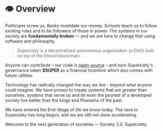 # 👁 Overview

Politicians screw us. Banks invalidate our money. Schools teach us to follow existing rules and to be followers of those in power.
The systems in our society are **fundamentally broken** — and we are here to change that using software and philosophy.

> Superciety is a decentralized autonomous organization (a DAO) built on top of the Elrond blockchain.

Anyone can contribute – our code is [open-source](https://github.com/superciety) – and earn Superciety's governance token **\$SUPER** as a financial incentive which also comes with future utilities.

Technology has radically changed the way we live - beyond what anyone could imagine. We have proven to create systems that are greater than ourselves, systems that serve us and let even the poorest of a developed society live better than the kings and Pharaohs of the past.

We have entered the End-Stage of life we know today. The race to Superciety has long begun, and we are still not done accelerating.

Welcome to the next generation of societies — Society 2.0, Superciety.
